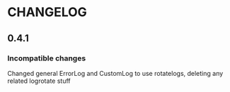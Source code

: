 # CHANGELOG

## 0.4.1

### Incompatible changes

Changed general ErrorLog and CustomLog to use rotatelogs, deleting any related logrotate stuff
